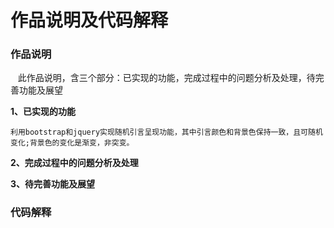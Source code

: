 # 作品说明及代码解释
### 作品说明
    此作品说明，含三个部分：已实现的功能，完成过程中的问题分析及处理，待完善功能及展望

**1、已实现的功能**

    利用bootstrap和jquery实现随机引言呈现功能，其中引言颜色和背景色保持一致，且可随机变化;背景色的变化是渐变，非突变。


**2、完成过程中的问题分析及处理**



**3、待完善功能及展望**



### 代码解释


